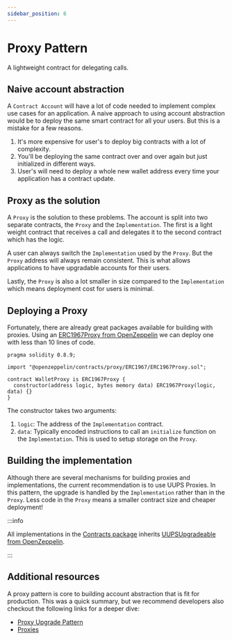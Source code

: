 ```yaml
---
sidebar_position: 6
---
```


# Proxy Pattern

A lightweight contract for delegating calls.

## Naive account abstraction

A `Contract Account` will have a lot of code needed to implement complex use cases for an application. A naive approach to using account abstraction would be to deploy the same smart contract for all your users. But this is a mistake for a few reasons.

1. It's more expensive for user's to deploy big contracts with a lot of complexity.
2. You'll be deploying the same contract over and over again but just initialized in different ways.
3. User's will need to deploy a whole new wallet address every time your application has a contract update.

## Proxy as the solution

A `Proxy` is the solution to these problems. The account is split into two separate contracts, the `Proxy` and the `Implementation`. The first is a light weight contract that receives a call and delegates it to the second contract which has the logic.

A user can always switch the `Implementation` used by the `Proxy`. But the `Proxy` address will always remain consistent. This is what allows applications to have upgradable accounts for their users.

Lastly, the `Proxy` is also a lot smaller in size compared to the `Implementation` which means deployment cost for users is minimal.

## Deploying a Proxy

Fortunately, there are already great packages available for building with proxies. Using an [ERC1967Proxy from OpenZeppelin](https://docs.openzeppelin.com/contracts/4.x/api/proxy#ERC1967Proxy) we can deploy one with less than 10 lines of code.

```solidity
pragma solidity 0.8.9;

import "@openzeppelin/contracts/proxy/ERC1967/ERC1967Proxy.sol";

contract WalletProxy is ERC1967Proxy {
  constructor(address logic, bytes memory data) ERC1967Proxy(logic, data) {}
}

```

The constructor takes two arguments:

1. `logic`: The address of the `Implementation` contract.
2. `data`: Typically encoded instructions to call an `initialize` function on the `Implementation`. This is used to setup storage on the `Proxy`.

## Building the implementation

Although there are several mechanisms for building proxies and implementations, the current recommendation is to use UUPS Proxies. In this pattern, the upgrade is handled by the `Implementation` rather than in the `Proxy`. Less code in the `Proxy` means a smaller contract size and cheaper deployment!

:::info

All implementations in the [Contracts package](/docs/category/contracts) inherits [UUPSUpgradeable from OpenZeppelin](https://docs.openzeppelin.com/contracts/4.x/api/proxy#UUPSUpgradeable).

:::

## Additional resources

A proxy pattern is core to building account abstraction that is fit for production. This was a quick summary, but we recommend developers also checkout the following links for a deeper dive:

- [Proxy Upgrade Pattern](https://docs.openzeppelin.com/upgrades-plugins/1.x/proxies)
- [Proxies](https://docs.openzeppelin.com/contracts/4.x/api/proxy)
